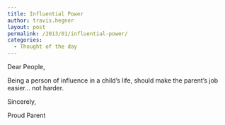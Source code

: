 ```yaml
---
title: Influential Power
author: travis.hegner
layout: post
permalink: /2013/01/influential-power/
categories:
  - Thought of the day
---
```

Dear People,

Being a person of influence in a child&#8217;s life, should make the parent&#8217;s job easier&#8230; not harder.

Sincerely,

Proud Parent